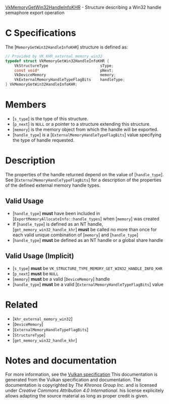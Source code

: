 [VkMemoryGetWin32HandleInfoKHR](https://www.khronos.org/registry/vulkan/specs/1.3-extensions/man/html/VkMemoryGetWin32HandleInfoKHR.html) - Structure describing a Win32 handle semaphore export operation

# C Specifications
The [`MemoryGetWin32HandleInfoKHR`] structure is defined as:
```c
// Provided by VK_KHR_external_memory_win32
typedef struct VkMemoryGetWin32HandleInfoKHR {
    VkStructureType                       sType;
    const void*                           pNext;
    VkDeviceMemory                        memory;
    VkExternalMemoryHandleTypeFlagBits    handleType;
} VkMemoryGetWin32HandleInfoKHR;
```

# Members
- [`s_type`] is the type of this structure.
- [`p_next`] is `NULL` or a pointer to a structure extending this structure.
- [`memory`] is the memory object from which the handle will be exported.
- [`handle_type`] is a [`ExternalMemoryHandleTypeFlagBits`] value specifying the type of handle requested.

# Description
The properties of the handle returned depend on the value of
[`handle_type`].
See [`ExternalMemoryHandleTypeFlagBits`] for a description of the
properties of the defined external memory handle types.
## Valid Usage
-  [`handle_type`] **must**  have been included in [`ExportMemoryAllocateInfo::handle_types`] when [`memory`] was created
-    If [`handle_type`] is defined as an NT handle, [`get_memory_win32_handle_khr`] **must**  be called no more than once for each valid unique combination of [`memory`] and [`handle_type`]
-  [`handle_type`] **must**  be defined as an NT handle or a global share handle

## Valid Usage (Implicit)
-  [`s_type`] **must**  be `VK_STRUCTURE_TYPE_MEMORY_GET_WIN32_HANDLE_INFO_KHR`
-  [`p_next`] **must**  be `NULL`
-  [`memory`] **must**  be a valid [`DeviceMemory`] handle
-  [`handle_type`] **must**  be a valid [`ExternalMemoryHandleTypeFlagBits`] value

# Related
- [`khr_external_memory_win32`]
- [`DeviceMemory`]
- [`ExternalMemoryHandleTypeFlagBits`]
- [`StructureType`]
- [`get_memory_win32_handle_khr`]

# Notes and documentation
For more information, see the [Vulkan specification](https://www.khronos.org/registry/vulkan/specs/1.3-extensions/html/vkspec.html)
This documentation is generated from the Vulkan specification and documentation.
The documentation is copyrighted by *The Khronos Group Inc.* and is licensed under *Creative Commons Attribution 4.0 International*.
his license explicitely allows adapting the source material as long as proper credit is given.
        